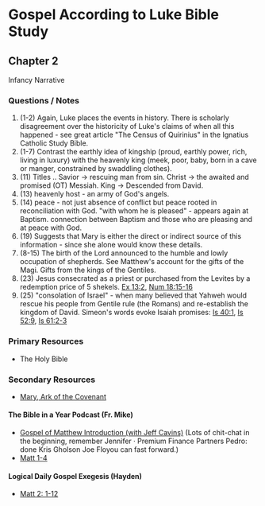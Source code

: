 # Gospel According to Luke Bible Study

## Chapter 2
Infancy Narrative

### Questions / Notes

1. (1-2) Again, Luke places the events in history. There is scholarly disagreement over the historicity of Luke's claims of when all this happened - see great article "The Census of Quirinius" in the Ignatius Catholic Study Bible.
2. (1-7) Contrast the earthly idea of kingship (proud, earthly power, rich, living in luxury) with the heavenly king (meek, poor, baby, born in a cave or manger, constrained by swaddling clothes).
3. (11) Titles .. Savior -> rescuing man from sin. Christ -> the awaited and promised (OT) Messiah. King -> Descended from David.
4. (13) heavenly host - an army of God's angels.
5. (14) peace - not just absence of conflict but peace rooted in reconciliation with God. "with whom he is pleased" - appears again at Baptism. connection between Baptism and those who are pleasing and at peace with God.
6. (19) Suggests that Mary is either the direct or indirect source of this information - since she alone would know these details.
7. (8-15) The birth of the Lord announced to the humble and lowly occupation of shepherds. See Matthew's account for the gifts of the Magi. Gifts from the kings of the Gentiles.
8. (23) Jesus consecrated as a priest or purchased from the Levites by a redemption price of 5 shekels. [Ex 13:2](https://www.biblegateway.com/passage/?search=Ex%2013%3A2&version=RSVCE), [Num 18:15-16](https://www.biblegateway.com/passage/?search=Num%2018%3A15-16&version=RSVCE)
9. (25) "consolation of Israel" - when many believed that Yahweh would rescue his people from Gentile rule (the Romans) and re-establish the kingdom of David. Simeon's words evoke Isaiah promises: [Is 40:1](https://www.biblegateway.com/passage/?search=Is%2040%3A1&version=RSVCE), [Is 52:9](https://www.biblegateway.com/passage/?search=Is%2052%3A9&version=RSVCE), [Is 61:2-3](https://www.biblegateway.com/passage/?search=Is%2061%3A2-3&version=RSVCE)

### Primary Resources

* The Holy Bible

### Secondary Resources
* [Mary, Ark of the Covenant](https://drive.google.com/file/d/1EpRgKYB9ual0lcUSdaZO3wsf88Qq4Kf8/view?usp=sharing)

#### The Bible in a Year Podcast (Fr. Mike)

* [Gospel of Matthew Introduction (with Jeff Cavins)](https://open.spotify.com/episode/4oKy0KCxtQWmdO6THASsGC) (Lots of
  chit-chat in the beginning, remember 
Jennifer · Premium Finance Partners
Pedro: done Kris Gholson Joe Floyou can fast forward.)
* [Matt 1-4](https://open.spotify.com/episode/6ZEubDfiETiCGSsRV5dBQw)

#### Logical Daily Gospel Exegesis (Hayden)

* [Matt 2: 1-12](https://open.spotify.com/episode/1XKD2gByrveupLX01mS1Sy)

